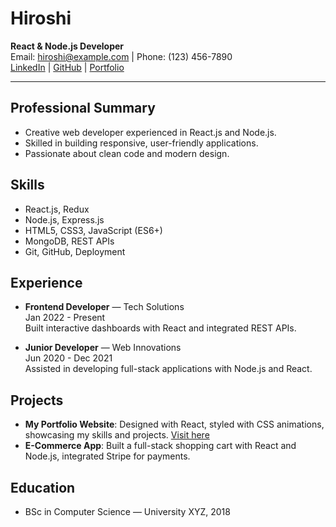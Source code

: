 # Hiroshi

**React & Node.js Developer**  
Email: hiroshi@example.com | Phone: (123) 456-7890  
[LinkedIn](https://linkedin.com/in/hiroshi) | [GitHub](https://github.com/hiroshi) | [Portfolio](https://hiroshi-portfolio.com)

---

## Professional Summary

- Creative web developer experienced in React.js and Node.js.  
- Skilled in building responsive, user-friendly applications.  
- Passionate about clean code and modern design.

## Skills

- React.js, Redux  
- Node.js, Express.js  
- HTML5, CSS3, JavaScript (ES6+)  
- MongoDB, REST APIs  
- Git, GitHub, Deployment

## Experience

- **Frontend Developer** — Tech Solutions  
  Jan 2022 - Present  
  Built interactive dashboards with React and integrated REST APIs.

- **Junior Developer** — Web Innovations  
  Jun 2020 - Dec 2021  
  Assisted in developing full-stack applications with Node.js and React.

## Projects

- **My Portfolio Website**: Designed with React, styled with CSS animations, showcasing my skills and projects. [Visit here](#)  
- **E-Commerce App**: Built a full-stack shopping cart with React and Node.js, integrated Stripe for payments.

## Education

- BSc in Computer Science — University XYZ, 2018
